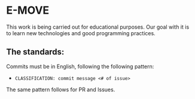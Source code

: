 # E-MOVE

This work is being carried out for educational purposes. Our goal with it is to learn new technologies and good programming practices.

## The standards:

Commits must be in English, following the following pattern:

- `CLASSIFICATION: commit message <# of issue>`

The same pattern follows for PR and Issues.

##
